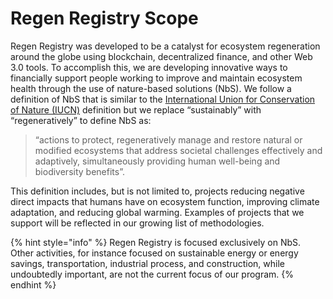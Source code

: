 # Regen Registry Scope

Regen Registry was developed to be a catalyst for ecosystem regeneration around the globe using blockchain, decentralized finance, and other Web 3.0 tools. To accomplish this, we are developing innovative ways to financially support people working to improve and maintain ecosystem health through the use of nature-based solutions (NbS). We follow a definition of NbS that is similar to the [International Union for Conservation of Nature (IUCN)](https://www.iucn.org) definition but we replace “sustainably” with “regeneratively” to define NbS as:

> “actions to protect, regeneratively manage and restore natural or modified ecosystems that address societal challenges effectively and adaptively, simultaneously providing human well-being and biodiversity benefits”.

This definition includes, but is not limited to, projects reducing negative direct impacts that humans have on ecosystem function, improving climate adaptation, and reducing global warming. Examples of projects that we support will be reflected in our growing list of methodologies.

{% hint style="info" %}
Regen Registry is focused exclusively on NbS. Other activities, for instance focused on sustainable energy or energy savings, transportation, industrial process, and construction, while undoubtedly important, are not the current focus of our program.
{% endhint %}

